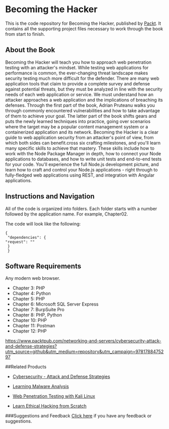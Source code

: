 # Becoming the Hacker
This is the code repository for Becoming the Hacker, published by [Packt](https://www.packtpub.com/?utm_source=github). It contains all the supporting project files necessary to work through the book from start to finish.

## About the Book
Becoming the Hacker will teach you how to approach web penetration testing with an attacker's mindset. While testing web applications for performance is common, the ever-changing threat landscape makes security testing much more difficult for the defender.
There are many web application tools that claim to provide a complete survey and defense against potential threats, but they must be analyzed in line with the security needs of each web application or service. We must understand how an attacker approaches a web application and the implications of breaching its defenses.
Through the first part of the book, Adrian Pruteanu walks you through commonly encountered vulnerabilities and how to take advantage of them to achieve your goal. The latter part of the book shifts gears and puts the newly learned techniques into practice, going over scenarios where the target may be a popular content management system or a containerized application and its network.
Becoming the Hacker is a clear guide to web application security from an attacker's point of view, from which both sides can benefit.cross six crafting milestones, and you'll learn many specific skills to achieve that mastery. These skills include how to work with the Node Package Manager in depth, how to connect your Node applications to databases, and how to write unit tests and end-to-end tests for your code. You'll experience the full Node.js development picture, and learn how to craft and control your Node.js applications - right through to fully-fledged web applications using REST, and integration with Angular applications.

## Instructions and Navigation
All of the code is organized into folders. Each folder starts with a number followed by the application name. For example, Chapter02.

The code will look like the following:
```
{
 "dependencies": {
"request": ""
 }
 }
```

## Software Requirements

Any modern web browser.

- Chapter 3:  PHP
- Chapter 4:  Python
- Chapter 5:  PHP
- Chapter 6:  Microsoft SQL Server Express
- Chapter 7:  BurpSuite Pro
- Chapter 8:  PHP, Python
- Chapter 10: PHP
- Chapter 11: Postman
- Chapter 12: PHP

https://www.packtpub.com/networking-and-servers/cybersecurity-attack-and-defense-strategies?utm_source=github&utm_medium=repository&utm_campaign=9781788475297

##Related Products
* [Cybersecurity - Attack and Defense Strategies](https://www.packtpub.com/networking-and-servers/cybersecurity-attack-and-defense-strategies?utm_source=github&utm_medium=repository&utm_campaign=9781788475297)

* [Learning Malware Analysis](https://www.packtpub.com/networking-and-servers/learning-malware-analysis?utm_source=github&utm_medium=repository&utm_campaign=9781788392501)

* [Web Penetration Testing with Kali Linux](https://www.packtpub.com/networking-and-servers/web-penetration-testing-kali-linux-third-edition?utm_source=github&utm_medium=repository&utm_campaign=9781788623377)

* [Learn Ethical Hacking from Scratch](https://www.packtpub.com/networking-and-servers/learn-ethical-hacking-scratch?utm_source=github&utm_medium=repository&utm_campaign=9781788622059)

###Suggestions and Feedback
[Click here](https://docs.google.com/forms/d/e/1FAIpQLSe5qwunkGf6PUvzPirPDtuy1Du5Rlzew23UBp2S-P3wB-GcwQ/viewform) if you have any feedback or suggestions.
